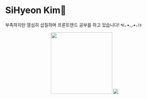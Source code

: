 
<h1 >SiHyeon Kim🐯</h1>
<p>부족하지만 열심히 삽질하며 프론트엔드 공부를 하고 있습니다! ٩꒰｡•◡•｡꒱۶ </p> 

<div align="center">
<a href="https://github.com/sihyonn"><img style="height:195px" src="https://github-readme-stats.vercel.app/api/top-langs/?username=sihyonn&layout=compact&theme=onedark" /></a> 
<img src="https://github-readme-stats.vercel.app/api?username=sihyonn&show_icons=true&theme=radical">  
</div>
